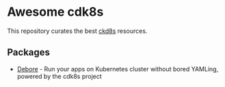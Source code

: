 # Awesome cdk8s

This repository curates the best [ckd8s](https://github.com/awslabs/cdk8s) resources.

## Packages
- [Debore](https://github.com/toricls/cdk8s-debore) - Run your apps on Kubernetes cluster without bored YAMLing, powered by the cdk8s project
